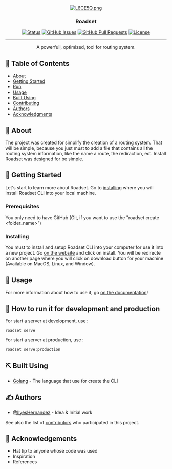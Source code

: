 <p align="center">
  <a href="" rel="noopener">
  <a href="https://freeimage.host/fr"><img src="https://iili.io/L6CE5Q.png" alt="L6CE5Q.png" border="0"></a>
</p>
<h3 align="center">Roadset</h3>

<div align="center">

[![Status](https://img.shields.io/badge/status-active-success.svg)]()
[![GitHub Issues](https://img.shields.io/github/issues/kylelobo/The-Documentation-Compendium.svg)](https://github.com/kylelobo/The-Documentation-Compendium/issues)
[![GitHub Pull Requests](https://img.shields.io/github/issues-pr/kylelobo/The-Documentation-Compendium.svg)](https://github.com/kylelobo/The-Documentation-Compendium/pulls)
[![License](https://img.shields.io/badge/license-MIT-blue.svg)](/LICENSE)

</div>

---

<p align="center"> A powerfull, optimized, tool for routing system.
    <br> 
</p>

## 📝 Table of Contents

- [About](#about)
- [Getting Started](#getting_started)
- [Run](#deployment)
- [Usage](#usage)
- [Built Using](#built_using)
- [Contributing](./CONTRIBUTING.md)
- [Authors](#authors)
- [Acknowledgments](#acknowledgement)

## 🧐 About <a name = "about"></a>

The project was created for simplify the creation of a routing system. That will be simple, because you just must to add a file that contains all the routing system information, like the name a route, the rediraction, ect. Install Roadset was designed for be simple.  

## 🏁 Getting Started <a name = "getting_started"></a>

Let's start to learn more about Roadset. Go to [installing](#installing) where you will install Roadset CLI into your local machine.

### Prerequisites

You only need to have GitHub (Git, if you want to use the "roadset create <folder_name>")

### Installing

You must to install and setup Roadset CLI into your computer for use it into a new project. Go [on the website](https://github.com/coucou) and click on install. You will be redirecte on another page where you will click on download button for your machine (Available on MacOS, Linux, and Window).

## 🎈 Usage <a name="usage"></a>

For more information about how to use it, go [on the documentation](https://p.p)!

## 🚀 How to run it for development and production <a name = "deployment"></a>

For start a server at development, use :
```
roadset serve
```

For start a server at production, use :
```
roadset serve:production
```

## ⛏️ Built Using <a name = "built_using"></a>

- [Golang](https://www.golang.com/) - The language that use for create the CLI

## ✍️ Authors <a name = "authors"></a>

- [@IlyesHernandez](https://github.com/ilyeshernandez) - Idea & Initial work

See also the list of [contributors](https://github.com/kylelobo/The-Documentation-Compendium/contributors) who participated in this project.

## 🎉 Acknowledgements <a name = "acknowledgement"></a>

- Hat tip to anyone whose code was used
- Inspiration
- References
